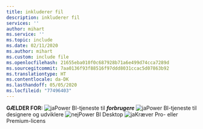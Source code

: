 ```yaml
---
title: inkluderer fil
description: inkluderer fil
services: ''
author: mihart
ms.service: ''
ms.topic: include
ms.date: 02/11/2020
ms.author: mihart
ms.custom: include file
ms.openlocfilehash: 21655eba010f0c687928b71a6e499d74cca7289d
ms.sourcegitcommit: 7aa0136f93f88516f97ddd8031ccac5d07863b92
ms.translationtype: HT
ms.contentlocale: da-DK
ms.lasthandoff: 05/05/2020
ms.locfileid: "77496403"
---
```

<Token>**GÆLDER FOR:** ![ja](media/yes.png)Power BI-tjeneste til ***forbrugere*** ![ja](media/yes.png)Power BI-tjeneste til designere og udviklere ![nej](media/no.png)Power BI Desktop ![ja](media/yes.png)Kræver Pro- eller Premium-licens </Token>